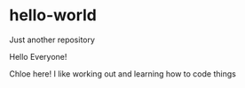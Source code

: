 # hello-world
Just another repository 

Hello Everyone!

Chloe here! I like working out and learning how to code things 

